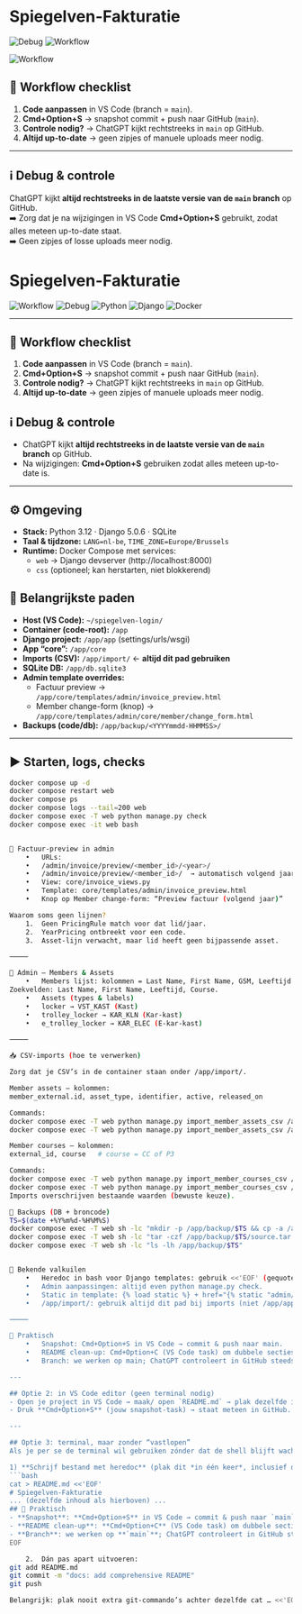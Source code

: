 # Spiegelven-Fakturatie

![Debug](https://img.shields.io/badge/ChatGPT%20debug-on%20main-blue?style=for-the-badge)
![Workflow](https://img.shields.io/badge/workflow-snapshot%20to%20main-brightgreen?style=for-the-badge)

![Workflow](https://img.shields.io/badge/workflow-snapshot%20to%20main-brightgreen?style=for-the-badge)

## 🔑 Workflow checklist

1. **Code aanpassen** in VS Code (branch = `main`).  
2. **Cmd+Option+S** → snapshot commit + push naar GitHub (`main`).  
3. **Controle nodig?** → ChatGPT kijkt rechtstreeks in `main` op GitHub.  
4. **Altijd up-to-date** → geen zipjes of manuele uploads meer nodig.  

---



## ℹ️ Debug & controle

ChatGPT kijkt **altijd rechtstreeks in de laatste versie van de `main` branch** op GitHub.  
➡️ Zorg dat je na wijzigingen in VS Code **Cmd+Option+S** gebruikt, zodat alles meteen up-to-date staat.  
➡️ Geen zipjes of losse uploads meer nodig.

# Spiegelven-Fakturatie

![Workflow](https://img.shields.io/badge/workflow-snapshot%20to%20main-brightgreen?style=for-the-badge)
![Debug](https://img.shields.io/badge/ChatGPT%20debug-on%20main-blue?style=for-the-badge)
![Python](https://img.shields.io/badge/Python-3.12-yellow?style=for-the-badge)
![Django](https://img.shields.io/badge/Django-5.0.6-green?style=for-the-badge)
![Docker](https://img.shields.io/badge/Docker-compose-blue?style=for-the-badge)

---

## 🔑 Workflow checklist
1. **Code aanpassen** in VS Code (branch = `main`).  
2. **Cmd+Option+S** → snapshot commit + push naar GitHub (`main`).  
3. **Controle nodig?** → ChatGPT kijkt rechtstreeks in `main` op GitHub.  
4. **Altijd up-to-date** → geen zipjes of manuele uploads meer nodig.  

## ℹ️ Debug & controle
- ChatGPT kijkt **altijd rechtstreeks in de laatste versie van de `main` branch** op GitHub.  
- Na wijzigingen: **Cmd+Option+S** gebruiken zodat alles meteen up-to-date is.  

---

## ⚙️ Omgeving
- **Stack:** Python 3.12 · Django 5.0.6 · SQLite  
- **Taal & tijdzone:** `LANG=nl-be`, `TIME_ZONE=Europe/Brussels`  
- **Runtime:** Docker Compose met services:
  - `web` → Django devserver (http://localhost:8000)  
  - `css` (optioneel; kan herstarten, niet blokkerend)

## 📂 Belangrijkste paden
- **Host (VS Code):** `~/spiegelven-login/`  
- **Container (code-root):** `/app`  
- **Django project:** `/app/app` (settings/urls/wsgi)  
- **App “core”:** `/app/core`  
- **Imports (CSV):** `/app/import/`  ← **altijd dit pad gebruiken**  
- **SQLite DB:** `/app/db.sqlite3`  
- **Admin template overrides:**  
  - Factuur preview → `/app/core/templates/admin/invoice_preview.html`  
  - Member change-form (knop) → `/app/core/templates/admin/core/member/change_form.html`  
- **Backups (code/db):** `/app/backup/<YYYYmmdd-HHMMSS>/`

---

## ▶️ Starten, logs, checks
```bash
docker compose up -d
docker compose restart web
docker compose ps
docker compose logs --tail=200 web
docker compose exec -T web python manage.py check
docker compose exec -it web bash


🧾 Factuur-preview in admin
	•	URLs:
	•	/admin/invoice/preview/<member_id>/<year>/
	•	/admin/invoice/preview/<member_id>/  → automatisch volgend jaar
	•	View: core/invoice_views.py
	•	Template: core/templates/admin/invoice_preview.html
	•	Knop op Member change-form: “Preview factuur (volgend jaar)”

Waarom soms geen lijnen?
	1.	Geen PricingRule match voor dat lid/jaar.
	2.	YearPricing ontbreekt voor een code.
	3.	Asset-lijn verwacht, maar lid heeft geen bijpassende asset.

⸻

🧩 Admin – Members & Assets
	•	Members lijst: kolommen = Last Name, First Name, GSM, Leeftijd (computed), Course (CC/P3), Active, Email.
Zoekvelden: Last Name, First Name, Leeftijd, Course.
	•	Assets (types & labels)
	•	locker → VST_KAST (Kast)
	•	trolley_locker → KAR_KLN (Kar-kast)
	•	e_trolley_locker → KAR_ELEC (E-kar-kast)

⸻

📥 CSV-imports (hoe te verwerken)

Zorg dat je CSV’s in de container staan onder /app/import/.

Member assets — kolommen:
member_external.id, asset_type, identifier, active, released_on

Commands:
docker compose exec -T web python manage.py import_member_assets_csv /app/import/member_assets.csv
docker compose exec -T web python manage.py import_member_assets_csv /app/import/member_assets.csv --dry-run

Member courses — kolommen:
external_id, course   # course = CC of P3

Commands:
docker compose exec -T web python manage.py import_member_courses_csv /app/import/member_courses.csv
docker compose exec -T web python manage.py import_member_courses_csv /app/import/member_courses.csv --dry-run
Imports overschrijven bestaande waarden (bewuste keuze).

💾 Backups (DB + broncode)
TS=$(date +%Y%m%d-%H%M%S)
docker compose exec -T web sh -lc "mkdir -p /app/backup/$TS && cp -a /app/db.sqlite3 /app/backup/$TS/ || true"
docker compose exec -T web sh -lc "tar -czf /app/backup/$TS/source.tar.gz -C /app app core manage.py"
docker compose exec -T web sh -lc "ls -lh /app/backup/$TS"


🧠 Bekende valkuilen
	•	Heredoc in bash voor Django templates: gebruik <<'EOF' (gequote) zodat {% ... %} niet breekt.
	•	Admin aanpassingen: altijd even python manage.py check.
	•	Static in template: {% load static %} + href="{% static "admin/css/base.css" %}".
	•	/app/import/: gebruik altijd dit pad bij imports (niet /app/app/...).

⸻

🧭 Praktisch
	•	Snapshot: Cmd+Option+S in VS Code → commit & push naar main.
	•	README clean-up: Cmd+Option+C (VS Code task) om dubbele secties te verwijderen.
	•	Branch: we werken op main; ChatGPT controleert in GitHub steeds deze branch.

---

## Optie 2: in VS Code editor (geen terminal nodig)
- Open je project in VS Code → maak/ open `README.md` → plak dezelfde inhoud → **Save**.  
- Druk **Cmd+Option+S** (jouw snapshot-task) → staat meteen in GitHub.

---

## Optie 3: terminal, maar zonder “vastlopen”
Als je per se de terminal wil gebruiken zónder dat de shell blijft wachten:

1) **Schrijf bestand met heredoc** (plak dit *in één keer*, inclusief de laatste `EOF`-regel):
```bash
cat > README.md <<'EOF'
# Spiegelven-Fakturatie
... (dezelfde inhoud als hierboven) ...
## 🧭 Praktisch
- **Snapshot**: **Cmd+Option+S** in VS Code → commit & push naar `main`.  
- **README clean-up**: **Cmd+Option+C** (VS Code task) om dubbele secties te verwijderen.  
- **Branch**: we werken op **`main`**; ChatGPT controleert in GitHub steeds deze branch.  
EOF

	2.	Dán pas apart uitvoeren:
git add README.md
git commit -m "docs: add comprehensive README"
git push

Belangrijk: plak nooit extra git-commando’s achter dezelfde cat … <<'EOF'. Alles na die regel wordt als tekst in het bestand geschreven totdat EOF komt.
